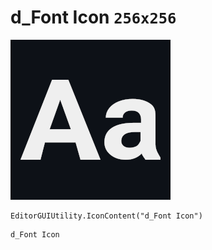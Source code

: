 # d_Font Icon `256x256`
<img src="/img/d_Font%20Icon.png" width=256 height=256>

``` CSharp
EditorGUIUtility.IconContent("d_Font Icon")
```
```
d_Font Icon
```
